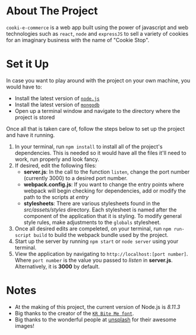 # About The Project
`cooki-e-commerce` is a web app built using the power of javascript and web technologies such as `react`, `node` and `expressJS` to sell a variety of cookies for an imaginary business with the name of "Cookie Stop".

# Set it Up
In case you want to play around with the project on your own machine, you would have to:
* Install the latest version of [`node.js`](https://nodejs.org/en/) 
* Install the latest version of [`mongodb`](https://www.mongodb.com/download-center/community)
* Open up a terminal window and navigate to the directory where the project is stored

Once all that is taken care of, follow the steps below to set up the project and have it running.
1. In your terminal, run `npm install` to install all of the project's dependencies. This is needed so it would have all the files it'll need to work, run properly and look fancy.
2. If desired, edit the following files:
   * __server.js__: In the call to the function `listen`, change the port number (currently 3000) to a desired port number.
   * __webpack.config.js__: If you want to change the entry points where webpack will begin checking for dependencies, add or modify the path to the scripts at _entry_
   * __stylesheets__: There are various stylesheets found in the _src/assets/styles_ directory. Each stylesheet is named after the component of the application that it is styling. To modify general style rules, make adjustments to the `globals` stylesheet. 
3. Once all desired edits are compeleted, on your terminal, run `npm run-script build` to build the webpack bundle used by the project.
4. Start up the server by running `npm start` or `node server` using your terminal.
5. View the application by navigating to `http://localhost:[port number]`. Where `port number` is the value you passed to _listen_ in __server.js__. Alternatively, it is __3000__ by default.

# Notes
* At the making of this project, the current version of Node.js is _8.11.3_
* Big thanks to the creator of the [`KR Bite Me font`](https://www.dafont.com/kr-bite-me.font?text=Cookie+stop).
* Big thanks to the wonderful people at [unsplash](https://unsplash.com/) for their awesome images!
